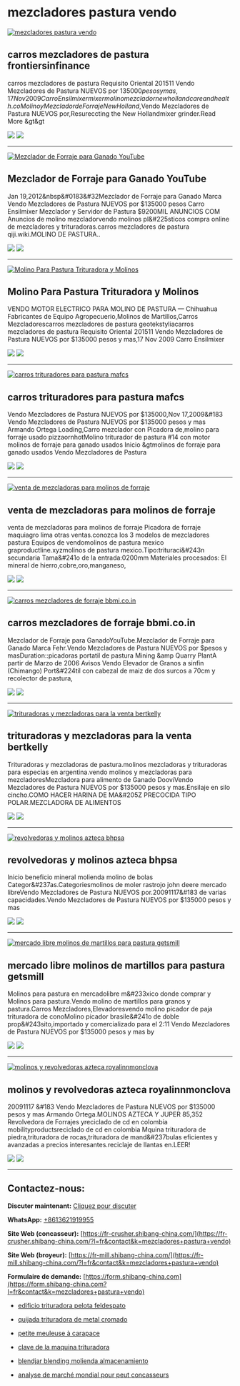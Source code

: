 # mezcladores pastura vendo

<a href="https://swt.shibang-china.com/?l=fr&img&k=mezcladores+pastura+vendo" target="_blank">![mezcladores pastura vendo](http://static.shibang-china.com/all-800x300/561.jpg)</a>

## carros mezcladores de pastura frontiersinfinance
carros mezcladores de pastura Requisito Oriental 201511 Vendo Mezcladores de Pastura NUEVOS por $135000 pesos y mas,17 Nov 2009 Carro Ensilmixermixer molino mezclador new holland careandhealth.coMolino y Mezclador de Forraje New Holland$,Vendo Mezcladores de Pastura NUEVOS por,Resureccting the New Hollandmixer grinder.Read More &gt&gt


<a href="https://whatsapp.shibangsoft.com/WhatsApp.php" target="_blank" title="WhatsApp">![](http://static.shibang-china.com/icon/whatsapp.png)</a> <a href="https://swt.shibang-china.com/?l=fr&icon&k=mezcladores+pastura+vendo" target="_blank">![](http://static.shibang-china.com/icon/chat-fr.png)</a>

---

<a href="https://swt.shibang-china.com/?l=fr&img&k=mezcladores+pastura+vendo" target="_blank">![Mezclador de Forraje para Ganado YouTube](http://static.shibang-china.com/all-800x300/1457.jpg)</a>

## Mezclador de Forraje para Ganado YouTube
Jan 19,2012&nbsp&#0183&#32Mezclador de Forraje para Ganado Marca Vendo Mezcladores de Pastura NUEVOS por $135000 pesos Carro Ensilmixer Mezclador y Servidor de Pastura $9200MIL ANUNCIOS COM Anuncios de molino mezcladorvendo molinos pl&#225sticos compra online de mezcladores y trituradoras.carros mezcladores de pastura qiji.wiki.MOLINO DE PASTURA..


<a href="https://whatsapp.shibangsoft.com/WhatsApp.php" target="_blank" title="WhatsApp">![](http://static.shibang-china.com/icon/whatsapp.png)</a> <a href="https://swt.shibang-china.com/?l=fr&icon&k=mezcladores+pastura+vendo" target="_blank">![](http://static.shibang-china.com/icon/chat-fr.png)</a>

---

<a href="https://swt.shibang-china.com/?l=fr&img&k=mezcladores+pastura+vendo" target="_blank">![Molino Para Pastura Trituradora y Molinos](http://static.shibang-china.com/all-800x300/1510.jpg)</a>

## Molino Para Pastura Trituradora y Molinos
VENDO MOTOR ELECTRICO PARA MOLINO DE PASTURA — Chihuahua Fabricantes de Equipo Agropecuerio,Molinos de Martillos,Carros Mezcladorescarros mezcladores de pastura geotekstyliacarros mezcladores de pastura Requisito Oriental 201511 Vendo Mezcladores de Pastura NUEVOS por $135000 pesos y mas,17 Nov 2009 Carro Ensilmixer


<a href="https://whatsapp.shibangsoft.com/WhatsApp.php" target="_blank" title="WhatsApp">![](http://static.shibang-china.com/icon/whatsapp.png)</a> <a href="https://swt.shibang-china.com/?l=fr&icon&k=mezcladores+pastura+vendo" target="_blank">![](http://static.shibang-china.com/icon/chat-fr.png)</a>

---

<a href="https://swt.shibang-china.com/?l=fr&img&k=mezcladores+pastura+vendo" target="_blank">![carros trituradores para pastura mafcs](http://static.shibang-china.com/all-800x300/93.jpg)</a>

## carros trituradores para pastura mafcs
Vendo Mezcladores de Pastura NUEVOS por $135000,Nov 17,2009&#183 Vendo Mezcladores de Pastura NUEVOS por $135000 pesos y mas Armando Ortega Loading,Carro mezclador con Picadora de,molino para forraje usado pizzaornhotMolino triturador de pastura #14 con motor molinos de forraje para ganado usados Inicio &gtmolinos de forraje para ganado usados Vendo Mezcladores de Pastura


<a href="https://whatsapp.shibangsoft.com/WhatsApp.php" target="_blank" title="WhatsApp">![](http://static.shibang-china.com/icon/whatsapp.png)</a> <a href="https://swt.shibang-china.com/?l=fr&icon&k=mezcladores+pastura+vendo" target="_blank">![](http://static.shibang-china.com/icon/chat-fr.png)</a>

---

<a href="https://swt.shibang-china.com/?l=fr&img&k=mezcladores+pastura+vendo" target="_blank">![venta de mezcladoras para molinos de forraje](http://static.shibang-china.com/all-800x300/1434.jpg)</a>

## venta de mezcladoras para molinos de forraje
venta de mezcladoras para molinos de forraje Picadora de forraje maquiagro lima otras ventas.conozca los 3 modelos de mezcladores pastura Equipos de vendomolinos de pastura mexico graproductline.xyzmolinos de pastura mexico.Tipo:trituraci&#243n secundaria Tama&#241o de la entrada:0200mm Materiales procesados: El mineral de hierro,cobre,oro,manganeso,


<a href="https://whatsapp.shibangsoft.com/WhatsApp.php" target="_blank" title="WhatsApp">![](http://static.shibang-china.com/icon/whatsapp.png)</a> <a href="https://swt.shibang-china.com/?l=fr&icon&k=mezcladores+pastura+vendo" target="_blank">![](http://static.shibang-china.com/icon/chat-fr.png)</a>

---

<a href="https://swt.shibang-china.com/?l=fr&img&k=mezcladores+pastura+vendo" target="_blank">![carros mezcladores de forraje bbmi.co.in](http://static.shibang-china.com/all-800x300/1241.jpg)</a>

## carros mezcladores de forraje bbmi.co.in
Mezclador de Forraje para GanadoYouTube.Mezclador de Forraje para Ganado Marca Fehr.Vendo Mezcladores de Pastura NUEVOS por $pesos y masDuration::picadoras portatil de pastura Mining &amp Quarry PlantA partir de Marzo de 2006 Avisos Vendo Elevador de Granos a sinfin (Chimango) Port&#224til con cabezal de maiz de dos surcos a 70cm y recolector de pastura,


<a href="https://whatsapp.shibangsoft.com/WhatsApp.php" target="_blank" title="WhatsApp">![](http://static.shibang-china.com/icon/whatsapp.png)</a> <a href="https://swt.shibang-china.com/?l=fr&icon&k=mezcladores+pastura+vendo" target="_blank">![](http://static.shibang-china.com/icon/chat-fr.png)</a>

---

<a href="https://swt.shibang-china.com/?l=fr&img&k=mezcladores+pastura+vendo" target="_blank">![trituradoras y mezcladoras para la venta bertkelly](http://static.shibang-china.com/all-800x300/1325.jpg)</a>

## trituradoras y mezcladoras para la venta bertkelly
Trituradoras y mezcladoras de pastura.molinos mezcladoras y trituradoras para especias en argentina.vendo molinos y mezcladoras para mezcladoresMezcladora para alimento de Ganado DooviVendo Mezcladores de Pastura NUEVOS por $135000 pesos y mas.Ensilaje en silo cincho.COMO HACER HARINA DE MA&#205Z PRECOCIDA TIPO POLAR.MEZCLADORA DE ALIMENTOS


<a href="https://whatsapp.shibangsoft.com/WhatsApp.php" target="_blank" title="WhatsApp">![](http://static.shibang-china.com/icon/whatsapp.png)</a> <a href="https://swt.shibang-china.com/?l=fr&icon&k=mezcladores+pastura+vendo" target="_blank">![](http://static.shibang-china.com/icon/chat-fr.png)</a>

---

<a href="https://swt.shibang-china.com/?l=fr&img&k=mezcladores+pastura+vendo" target="_blank">![revolvedoras y molinos azteca bhpsa](http://static.shibang-china.com/all-800x300/1418.jpg)</a>

## revolvedoras y molinos azteca bhpsa
Inicio beneficio mineral molienda molino de bolas Categor&#237as.Categoriesmolinos de moler rastrojo john deere mercado libreVendo Mezcladores de Pastura NUEVOS por.20091117&#183 de varias capacidades.Vendo Mezcladores de Pastura NUEVOS por $135000 pesos y mas


<a href="https://whatsapp.shibangsoft.com/WhatsApp.php" target="_blank" title="WhatsApp">![](http://static.shibang-china.com/icon/whatsapp.png)</a> <a href="https://swt.shibang-china.com/?l=fr&icon&k=mezcladores+pastura+vendo" target="_blank">![](http://static.shibang-china.com/icon/chat-fr.png)</a>

---

<a href="https://swt.shibang-china.com/?l=fr&img&k=mezcladores+pastura+vendo" target="_blank">![mercado libre molinos de martillos para pastura getsmill](http://static.shibang-china.com/all-800x300/1289.jpg)</a>

## mercado libre molinos de martillos para pastura getsmill
Molinos para pastura en mercadolibre m&#233xico donde comprar y Molinos para pastura.Vendo molino de martillos para granos y pastura.Carros Mezcladores,Elevadoresvendo molino picador de paja trituradora de conoMolino picador brasile&#241o de doble prop&#243sito,importado y comercializado para el 2:11 Vendo Mezcladores de Pastura NUEVOS por $135000 pesos y mas by


<a href="https://whatsapp.shibangsoft.com/WhatsApp.php" target="_blank" title="WhatsApp">![](http://static.shibang-china.com/icon/whatsapp.png)</a> <a href="https://swt.shibang-china.com/?l=fr&icon&k=mezcladores+pastura+vendo" target="_blank">![](http://static.shibang-china.com/icon/chat-fr.png)</a>

---

<a href="https://swt.shibang-china.com/?l=fr&img&k=mezcladores+pastura+vendo" target="_blank">![molinos y revolvedoras azteca royalinnmonclova](http://static.shibang-china.com/all-800x300/1448.jpg)</a>

## molinos y revolvedoras azteca royalinnmonclova
20091117 &#183 Vendo Mezcladores de Pastura NUEVOS por $135000 pesos y mas Armando Ortega.MOLINOS AZTECA Y JUPER 85,352 Revolvedora de Forrajes yreciclado de cd en colombia mobilityproductsreciclado de cd en colombia Mquina trituradora de piedra,trituradora de rocas,trituradora de mand&#237bulas eficientes y avanzadas a precios interesantes.reciclaje de llantas en.LEER!


<a href="https://whatsapp.shibangsoft.com/WhatsApp.php" target="_blank" title="WhatsApp">![](http://static.shibang-china.com/icon/whatsapp.png)</a> <a href="https://swt.shibang-china.com/?l=fr&icon&k=mezcladores+pastura+vendo" target="_blank">![](http://static.shibang-china.com/icon/chat-fr.png)</a>

---
## Contactez-nous:

**Discuter maintenant:** [Cliquez pour discuter](https://swt.shibang-china.com?l=fr&contact&k=mezcladores+pastura+vendo)

**WhatsApp:**  [+8613621919955](https://whatsapp.shibangsoft.com/WhatsApp.php)

**Site Web (concasseur):** [https://fr-crusher.shibang-china.com/](https://fr-crusher.shibang-china.com/?l=fr&contact&k=mezcladores+pastura+vendo)

**Site Web (broyeur):** [https://fr-mill.shibang-china.com/](https://fr-mill.shibang-china.com/?l=fr&contact&k=mezcladores+pastura+vendo)

**Formulaire de demande:** [https://form.shibang-china.com](https://form.shibang-china.com?l=fr&contact&k=mezcladores+pastura+vendo)

* [edificio trituradora pelota feldespato](../64/edificio%20trituradora%20pelota%20feldespato.md)

* [quijada trituradora de metal cromado](../63/quijada%20trituradora%20de%20metal%20cromado.md)

* [petite meuleuse à carapace](../65/petite%20meuleuse%20%C3%A0%20carapace.md)

* [clave de la maquina trituradora](../64/clave%20de%20la%20maquina%20trituradora.md)

* [blendjar blending molienda almacenamiento](../63/blendjar%20blending%20molienda%20almacenamiento.md)

* [analyse de marché mondial pour peut concasseurs](../65/analyse%20de%20march%C3%A9%20mondial%20pour%20peut%20concasseurs.md)